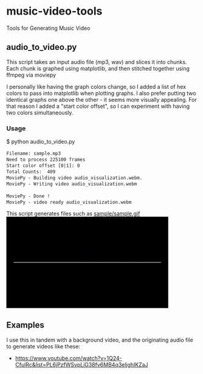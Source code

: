 # music-video-tools
Tools for Generating Music Video 

## audio_to_video.py
This script takes an input audio file (mp3, wav) and slices it into chunks.
Each chunk is graphed using matplotlib, and then stitched together using ffmpeg via moviepy

I personally like having the graph colors change, so I added a list of hex colors to pass
into matplotlib when plotting graphs.  I also prefer putting two identical graphs one above the other -
it seems more visually appealing.  For that reason I added a "start color offset", so I can experiment
with having two colors simultaneously.

### Usage
$ python audio_to_video.py
```shell
Filename: sample.mp3
Need to process 225100 frames
Start color offset [0|1]: 0
Total Counts:  409
MoviePy - Building video audio_visualization.webm.
MoviePy - Writing video audio_visualization.webm

MoviePy - Done !
MoviePy - video ready audio_visualization.webm
```

This script generates files such as [sample/sample.gif](https://github.com/romanomj/music-video-tools/blob/main/sample/sample.gif?raw=true)
<br /><img src="https://github.com/romanomj/music-video-tools/blob/main/sample/sample.gif?raw=true" />

## Examples
I use this in tandem with a background video, and the originating audio file to generate videos like these:
- https://www.youtube.com/watch?v=1Q24-CfulRc&list=PL6jPzfWSvpLiG38fv6MB4q3eljghlKZaJ
